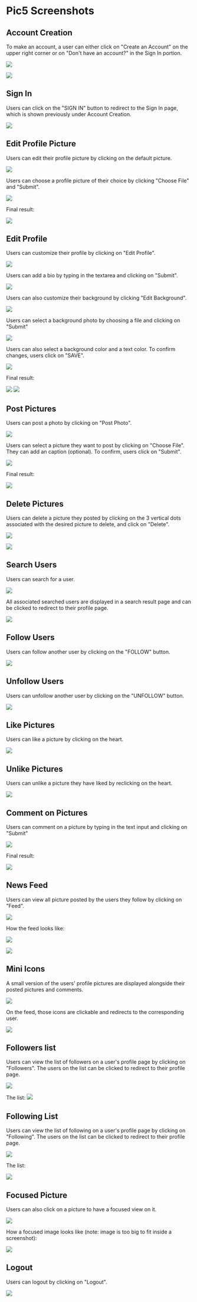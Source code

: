 # Pic5 Screenshots

## Account Creation
To make an account, a user can either click on "Create an Account" on the upper right corner or on "Don't have an account?" in the Sign In portion.

![](Screenshots/create-an-account-button.png)

![](Screenshots/dont-have-an-account-link.png)

## Sign In
Users can click on the "SIGN IN" button to redirect to the Sign In page, which is shown previously under Account Creation.

![](Screenshots/sign-in-button.png)

## Edit Profile Picture
Users can edit their profile picture by clicking on the default picture.

![](Screenshots/changing-profile-pic.png)

Users can choose a profile picture of their choice by clicking "Choose File" and "Submit".

![](Screenshots/choosing-profile-pic.png)

Final result:

![](Screenshots/profile-page-profile-pic.png)

## Edit Profile
Users can customize their profile by clicking on "Edit Profile".

![](Screenshots/edit-profile-button.png)

Users can add a bio by typing in the textarea and clicking on "Submit".

![](Screenshots/bio.png)

Users can also customize their background by clicking "Edit Background".

![](Screenshots/edit-background-button.png)

Users can select a background photo by choosing a file and clicking on "Submit"

![](Screenshots/edit-background-pic.png)

Users can also select a background color and a text color. To confirm changes, users click on "SAVE".
 
![](Screenshots/edit-background-color-text-color.png)

Final result:

![](Screenshots/result-background-pic-text-color.png)
![](Screenshots/result-background-color.png)

## Post Pictures
Users can post a photo by clicking on "Post Photo".

![](Screenshots/post-photo-button.png)

Users can select a picture they want to post by clicking on "Choose File". They can add an caption (optional). To confirm, users click on "Submit".

![](Screenshots/post-photo.png)

Final result:

![](Screenshots/posted-photo.png)

## Delete Pictures
Users can delete a picture they posted by clicking on the 3 vertical dots associated with the desired picture to delete, and click on "Delete".

![](Screenshots/vertical-dot.png)

![](Screenshots/delete-pic.png)

## Search Users
Users can search for a user.

![](Screenshots/search-user.png)

All associated searched users are displayed in a search result page and can be clicked to redirect to their profile page.

![](Screenshots/search-result-page.png)

## Follow Users
Users can follow another user by clicking on the "FOLLOW" button. 

![](Screenshots/follow.png)

## Unfollow Users
Users can unfollow another user by clicking on the "UNFOLLOW" button.

![](Screenshots/unfollow.png)

## Like Pictures
Users can like a picture by clicking on the heart.

![](Screenshots/liked.png)

## Unlike Pictures
Users can unlike a picture they have liked by reclicking on the heart.

![](Screenshots/unliked.png)

## Comment on Pictures
Users can comment on a picture by typing in the text input and clicking on "Submit"

![](Screenshots/comment.png)

Final result:

![](Screenshots/posted-comment.png)

## News Feed
Users can view all picture posted by the users they follow by clicking on "Feed".

![](Screenshots/feed.png)

How the feed looks like:

![](Screenshots/feed-1.png)

![](Screenshots/feed-2.png)

## Mini Icons
A small version of the users' profile pictures are displayed alongside their posted pictures and comments.

![](Screenshots/icon.png)

On the feed, those icons are clickable and redirects to the corresponding user.

![](Screenshots/clickable-icon.png)

## Followers list
Users can view the list of followers on a user's profile page by clicking on "Followers". The users on the list can be clicked to redirect to their profile page.

![](Screenshots/click-to-view-followers.png)

The list:
![](Screenshots/followers-list.png)

## Following List
Users can view the list of following on a user's profile page by clicking on "Following". The users on the list can be clicked to redirect to their profile page.

![](Screenshots/following.png)

The list:

![](Screenshots/following-list.png)

## Focused Picture
Users can also click on a picture to have a focused view on it.

![](Screenshots/focus.png)

How a focused image looks like (note: image is too big to fit inside a screenshot):

![](Screenshots/focused-pic.png)

## Logout
Users can logout by clicking on "Logout".

![](Screenshots/logout.png)

